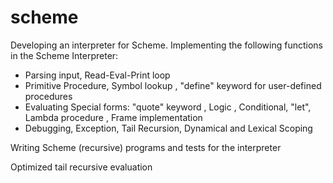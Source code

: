 scheme
======
Developing an interpreter for Scheme.
Implementing the following functions in the Scheme Interpreter:
- Parsing input, Read-Eval-Print loop
- Primitive Procedure, Symbol lookup , "define" keyword for user-defined procedures
- Evaluating Special forms: "quote" keyword , Logic , Conditional, "let", Lambda procedure , Frame implementation
- Debugging, Exception, Tail Recursion, Dynamical and Lexical Scoping

Writing Scheme (recursive) programs and tests for the interpreter

Optimized tail recursive evaluation
